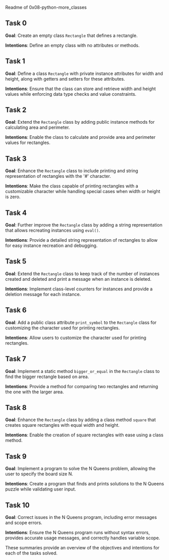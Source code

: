 Readme of 0x08-python-more_classes

## Task 0

**Goal**: Create an empty class `Rectangle` that defines a rectangle.

**Intentions**: Define an empty class with no attributes or methods.

## Task 1

**Goal**: Define a class `Rectangle` with private instance attributes for width and height, along with getters and setters for these attributes.

**Intentions**: Ensure that the class can store and retrieve width and height values while enforcing data type checks and value constraints.

## Task 2

**Goal**: Extend the `Rectangle` class by adding public instance methods for calculating area and perimeter.

**Intentions**: Enable the class to calculate and provide area and perimeter values for rectangles.

## Task 3

**Goal**: Enhance the `Rectangle` class to include printing and string representation of rectangles with the '#' character.

**Intentions**: Make the class capable of printing rectangles with a customizable character while handling special cases when width or height is zero.

## Task 4

**Goal**: Further improve the `Rectangle` class by adding a string representation that allows recreating instances using `eval()`.

**Intentions**: Provide a detailed string representation of rectangles to allow for easy instance recreation and debugging.

## Task 5

**Goal**: Extend the `Rectangle` class to keep track of the number of instances created and deleted and print a message when an instance is deleted.

**Intentions**: Implement class-level counters for instances and provide a deletion message for each instance.

## Task 6

**Goal**: Add a public class attribute `print_symbol` to the `Rectangle` class for customizing the character used for printing rectangles.

**Intentions**: Allow users to customize the character used for printing rectangles.

## Task 7

**Goal**: Implement a static method `bigger_or_equal` in the `Rectangle` class to find the bigger rectangle based on area.

**Intentions**: Provide a method for comparing two rectangles and returning the one with the larger area.

## Task 8

**Goal**: Enhance the `Rectangle` class by adding a class method `square` that creates square rectangles with equal width and height.

**Intentions**: Enable the creation of square rectangles with ease using a class method.

## Task 9

**Goal**: Implement a program to solve the N Queens problem, allowing the user to specify the board size N.

**Intentions**: Create a program that finds and prints solutions to the N Queens puzzle while validating user input.

## Task 10

**Goal**: Correct issues in the N Queens program, including error messages and scope errors.

**Intentions**: Ensure the N Queens program runs without syntax errors, provides accurate usage messages, and correctly handles variable scope.

These summaries provide an overview of the objectives and intentions for each of the tasks solved.
